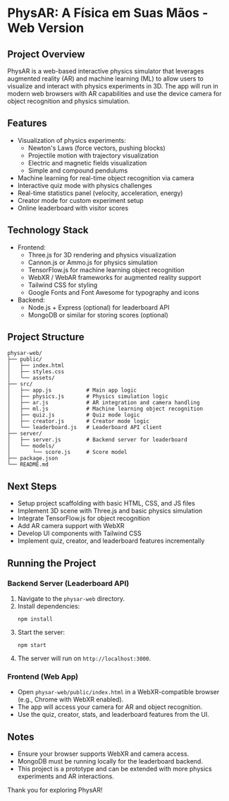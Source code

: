 # PhysAR: A Física em Suas Mãos - Web Version

## Project Overview
PhysAR is a web-based interactive physics simulator that leverages augmented reality (AR) and machine learning (ML) to allow users to visualize and interact with physics experiments in 3D. The app will run in modern web browsers with AR capabilities and use the device camera for object recognition and physics simulation.

## Features
- Visualization of physics experiments:
  - Newton's Laws (force vectors, pushing blocks)
  - Projectile motion with trajectory visualization
  - Electric and magnetic fields visualization
  - Simple and compound pendulums
- Machine learning for real-time object recognition via camera
- Interactive quiz mode with physics challenges
- Real-time statistics panel (velocity, acceleration, energy)
- Creator mode for custom experiment setup
- Online leaderboard with visitor scores

## Technology Stack
- Frontend:
  - Three.js for 3D rendering and physics visualization
  - Cannon.js or Ammo.js for physics simulation
  - TensorFlow.js for machine learning object recognition
  - WebXR / WebAR frameworks for augmented reality support
  - Tailwind CSS for styling
  - Google Fonts and Font Awesome for typography and icons
- Backend:
  - Node.js + Express (optional) for leaderboard API
  - MongoDB or similar for storing scores (optional)

## Project Structure
```
physar-web/
├── public/
│   ├── index.html
│   ├── styles.css
│   └── assets/
├── src/
│   ├── app.js           # Main app logic
│   ├── physics.js       # Physics simulation logic
│   ├── ar.js            # AR integration and camera handling
│   ├── ml.js            # Machine learning object recognition
│   ├── quiz.js          # Quiz mode logic
│   ├── creator.js       # Creator mode logic
│   └── leaderboard.js   # Leaderboard API client
├── server/
│   ├── server.js        # Backend server for leaderboard
│   └── models/
│       └── score.js     # Score model
├── package.json
└── README.md
```

## Next Steps
- Setup project scaffolding with basic HTML, CSS, and JS files
- Implement 3D scene with Three.js and basic physics simulation
- Integrate TensorFlow.js for object recognition
- Add AR camera support with WebXR
- Develop UI components with Tailwind CSS
- Implement quiz, creator, and leaderboard features incrementally

## Running the Project

### Backend Server (Leaderboard API)
1. Navigate to the `physar-web` directory.
2. Install dependencies:
   ```
   npm install
   ```
3. Start the server:
   ```
   npm start
   ```
4. The server will run on `http://localhost:3000`.

### Frontend (Web App)
- Open `physar-web/public/index.html` in a WebXR-compatible browser (e.g., Chrome with WebXR enabled).
- The app will access your camera for AR and object recognition.
- Use the quiz, creator, stats, and leaderboard features from the UI.

## Notes
- Ensure your browser supports WebXR and camera access.
- MongoDB must be running locally for the leaderboard backend.
- This project is a prototype and can be extended with more physics experiments and AR interactions.

Thank you for exploring PhysAR!
